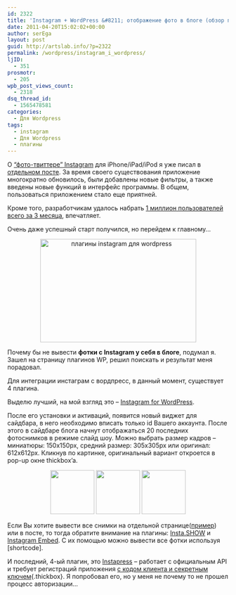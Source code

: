 ```yaml
---
id: 2322
title: 'Instagram + WordPress &#8211; отображение фото в блоге (обзор плагинов)'
date: 2011-04-20T15:02:02+00:00
author: serEga
layout: post
guid: http://artslab.info/?p=2322
permalink: /wordpress/instagram_i_wordpress/
ljID:
  - 351
prosmotr:
  - 205
wpb_post_views_count:
  - 2318
dsq_thread_id:
  - 1565478581
categories:
  - Для Wordpress
tags:
  - instagram
  - Для Wordpress
  - плагины
---
```

О [&#8220;фото-твиттере&#8221; Instagram](http://artslab.info/2010/10/instagram-fotoset-dlya-vladeltsev-iphone-pereklichka/) для iPhone/iPad/iPod я уже писал в [отдельном посте](http://artslab.info/2010/10/instagram-fotoset-dlya-vladeltsev-iphone-pereklichka/). За время своего существования приложение многократно обновилось, были добавлены новые фильтры, а также введены новые функций в интерфейс программы. В общем, пользоваться приложением стало еще приятней.

Кроме того, разработчикам удалось набрать [1 миллион пользователей всего за 3 месяца](http://techcrunch.com/2011/02/14/instagram-2-million/), впечатляет.

Очень даже успешный старт получился, но перейдем к главному&#8230;

<center>
  <img src="http://artslab.info/wp-content/uploads/instagram_plugins_for_wordpress.jpg" alt="плагины instagram для wordpress" title="instagram_plugins_for_wordpress" width="355" height="235" class="alignnone size-full wp-image-2335" />
</center>

Почему бы не вывести **фотки с Instagram у себя в блоге**, подумал я. Зашел на страницу плагинов WP, решил поискать и результат меня порадовал.

Для интеграции инстаграм c вордпресс, в данный момент, существует 4 плагина.

Выделю лучший, на мой взгляд это &#8211; [Instagram for WordPress](http://wordpress.org/extend/plugins/instagram-for-wordpress/).

После его установки и активаций, появится новый виджет для сайдбара, в него необходимо вписать только id Вашего аккаунта. После этого в сайдбаре блога начнут отображаться 20 последних фотоснимков в режиме слайд шоу. Можно выбрать размер кадров &#8211; миниатюры: 150x150px, средний размер: 305x305px или оригинал: 612x612px. Кликнув по картинке, оригинальный вариант откроется в pop-up окне thickbox&#8217;a.

<center>
  <a href="http://artslab.info/wp-content/uploads/instagram_v_bloge_primer.jpg"><img src="http://artslab.info/wp-content/uploads/instagram_v_bloge_primer-100x100.jpg" alt="" title="instagram_v_bloge_primer" width="100" height="100" class="alignnone size-thumbnail wp-image-2336" /></a> <a href="http://artslab.info/wp-content/uploads/instagram_wp_widget.jpg"><img src="http://artslab.info/wp-content/uploads/instagram_wp_widget-100x100.jpg" alt="" title="instagram_wp_widget" width="100" height="100" class="alignnone size-thumbnail wp-image-2337" /></a> <a href="http://artslab.info/wp-content/uploads/instagram_wp_whickboxt.jpg"><img src="http://artslab.info/wp-content/uploads/instagram_wp_whickboxt-100x100.jpg" alt="" title="instagram_wp_whickboxt" width="100" height="100" class="alignnone size-thumbnail wp-image-2338" srcset="http://googledrive.com/host/0B9lHVSSSdxdxd0hjdUdmRzY3Tjg/instagram_wp_whickboxt-100x100.jpg 100w, http://googledrive.com/host/0B9lHVSSSdxdxd0hjdUdmRzY3Tjg/instagram_wp_whickboxt-297x300.jpg 297w, http://googledrive.com/host/0B9lHVSSSdxdxd0hjdUdmRzY3Tjg/instagram_wp_whickboxt.jpg 669w" sizes="(max-width: 100px) 100vw, 100px" /></a>
</center>

Если Вы хотите вывести все снимки на отдельной странице([пример](http://artslab.info/instagram/)) или в посте, то тогда обратите внимание на плагины: [Insta.SHOW](http://wordpress.org/extend/plugins/instashow/) и [Instagram Embed](http://wordpress.org/extend/plugins/instagram-embed/). С их помощью можно вывести все фотки используя [shortcode].

И последний, 4-ый плагин, это [Instapress](http://wordpress.org/extend/plugins/instapress/) &#8211; работает с официальным API и требует регистраций приложения [с кодом клиента и секретным ключем](http://artslab.info/wp-content/uploads/instagram_api_key.png){.thickbox}. Я попробовал его, но у меня не почему то не прошел процесс авторизации&#8230;